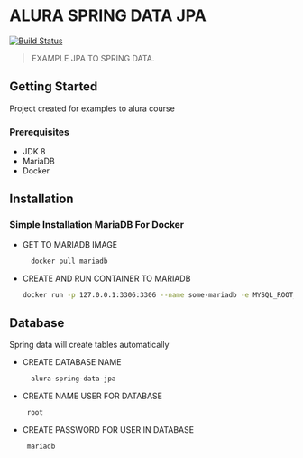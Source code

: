 # ALURA SPRING DATA JPA 

[![Build Status](https://travis-ci.org/joemccann/dillinger.svg?branch=master)](https://travis-ci.org/joemccann/dillinger)

> EXAMPLE JPA TO SPRING DATA.

<!-- GETTING STARTED -->
## Getting Started

Project created for examples to alura course

### Prerequisites

* JDK 8
* MariaDB
* Docker
  
## Installation  

### Simple Installation  MariaDB For Docker

* GET TO MARIADB IMAGE
    ```sh
      docker pull mariadb
  ```
  
* CREATE AND RUN CONTAINER TO MARIADB
    ```sh
    docker run -p 127.0.0.1:3306:3306 --name some-mariadb -e MYSQL_ROOT_PASSWORD=mariadb -d mariadb:latest
    ```
    
## Database

Spring data will create tables automatically

* CREATE DATABASE NAME

   ```sh
     alura-spring-data-jpa
    ```
* CREATE NAME USER FOR DATABASE 

   ```sh
    root
    ```
* CREATE PASSWORD FOR USER IN DATABASE

   ```sh
    mariadb
    ```
  
